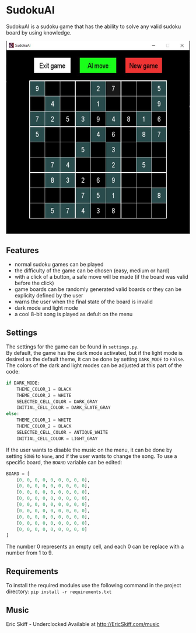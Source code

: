 # SudokuAI
SudokuAI is a sudoku game that has the ability to solve any valid sudoku board by using knowledge.  

![SudokuAI](assets/images/preview.png)

## Features
- normal sudoku games can be played
- the difficulty of the game can be chosen (easy, medium or hard)
- with a click of a button, a safe move will be made (if the board was valid before the click)
- game boards can be randomly generated valid boards or they can be explicity defined by the user 
- warns the user when the final state of the board is invalid
- dark mode and light mode
- a cool 8-bit song is played as defult on the menu

## Settings
The settings for the game can be found in `settings.py`.  
By default, the game has the dark mode activated, but if the light mode is desired as the default theme, it can be done by setting `DARK_MODE` to `False`.  
The colors of the dark and light modes can be adjusted at this part of the code:
```python
if DARK_MODE:
    THEME_COLOR_1 = BLACK
    THEME_COLOR_2 = WHITE
    SELECTED_CELL_COLOR = DARK_GRAY
    INITIAL_CELL_COLOR = DARK_SLATE_GRAY
else:
    THEME_COLOR_1 = WHITE
    THEME_COLOR_2 = BLACK
    SELECTED_CELL_COLOR = ANTIQUE_WHITE
    INITIAL_CELL_COLOR = LIGHT_GRAY
```
If the user wants to disable the music on the menu, it can be done by setting `SONG` to `None`, and if the user wants to change the song.
To use a specific board, the `BOARD` variable can be edited:
```python
BOARD = [
    [0, 0, 0, 0, 0, 0, 0, 0, 0],
    [0, 0, 0, 0, 0, 0, 0, 0, 0],
    [0, 0, 0, 0, 0, 0, 0, 0, 0],
    [0, 0, 0, 0, 0, 0, 0, 0, 0],
    [0, 0, 0, 0, 0, 0, 0, 0, 0],
    [0, 0, 0, 0, 0, 0, 0, 0, 0],
    [0, 0, 0, 0, 0, 0, 0, 0, 0],
    [0, 0, 0, 0, 0, 0, 0, 0, 0],
    [0, 0, 0, 0, 0, 0, 0, 0, 0]
]
```
The number 0 represents an empty cell, and each 0 can be replace with a number from 1 to 9.

## Requirements
To install the required modules use the following command in the project directory: `pip install -r requirements.txt`

## Music
Eric Skiff - Underclocked
Available at http://EricSkiff.com/music
